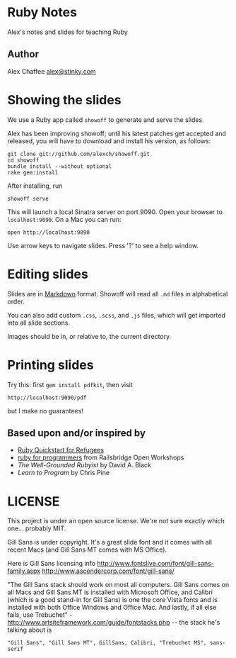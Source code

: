 # Ruby Notes

Alex's notes and slides for teaching Ruby

## Author

Alex Chaffee <alex@stinky.com>

# Showing the slides

We use a Ruby app called `showoff` to generate and serve the slides.

Alex has been improving showoff; until his latest patches get accepted and released, you will have to download and install his version, as follows:

    git clone git://github.com/alexch/showoff.git
    cd showoff
    bundle install --without optional
    rake gem:install
    
After installing, run

    showoff serve 

This will launch a local Sinatra server on port 9090. Open your browser to `localhost:9090`. On a Mac you can run:

    open http://localhost:9090

Use arrow keys to navigate slides. Press '?' to see a help window.

# Editing slides

Slides are in [Markdown](http://daringfireball.net/projects/markdown/syntax) format. Showoff will read all `.md` files in alphabetical order.

You can also add custom `.css`, `.scss`, and `.js` files, which will get imported into all slide sections.

Images should be in, or relative to, the current directory.

# Printing slides

Try this: first `gem install pdfkit`, then visit

    http://localhost:9090/pdf

but I make no guarantees!

## Based upon and/or inspired by

* [Ruby Quickstart for Refugees](https://gist.github.com/190567)
* [ruby for programmers]() from Railsbridge Open Workshops
* _The Well-Grounded Rubyist_ by David A. Black
* _Learn to Program_ by Chris Pine

# LICENSE

This project is under an open source license. We're not sure exactly which one... probably MIT.

Gill Sans is under copyright. It's a great slide font and it comes with all recent Macs (and Gill Sans MT comes with MS Office).

Here is Gill Sans licensing info
  <http://www.fontslive.com/font/gill-sans-family.aspx>
  <http://www.ascendercorp.com/font/gill-sans/>

"The Gill Sans stack should work on most all computers. Gill Sans comes on all
Macs and Gill Sans MT is installed with Microsoft Office, and Calibri (which
is a good stand-in for Gill Sans) is one the core Vista fonts and is installed
with both Office Windows and Office Mac. And lastly, if all else fails, use
Trebuchet" - <http://www.artsiteframework.com/guide/fontstacks.php> -- the stack
he's talking about is

    "Gill Sans", "Gill Sans MT", GillSans, Calibri, "Trebuchet MS", sans-serif

